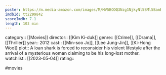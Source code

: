 ```yaml
---
poster: https://m.media-amazon.com/images/M/MV5BODQ3Nzg1NjkyNl5BMl5BanBnXkFtZTcwMzEyOTQzOQ@@._V1_SX300.jpg
imdbId: tt2299842
scoreImdb: 7.1
length: 103 min
---
```


category:: [[Movies]]
director:: [[Kim Ki-duk]]
genre:: [[Crime]], [[Drama]], [[Thriller]]
year:: 2012
cast:: [[Min-soo Jo]], [[Lee Jung-Jin]], [[Ki-Hong Woo]]
plot:: A loan shark is forced to reconsider his violent lifestyle after the arrival of a mysterious woman claiming to be his long-lost mother.
watchlist:: [[2023-05-04]]
rating::

#movies 

